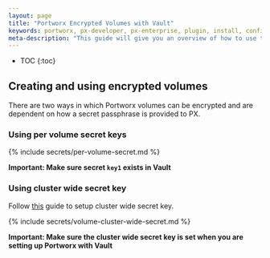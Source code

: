 ```yaml
---
layout: page
title: "Portworx Encrypted Volumes with Vault"
keywords: portworx, px-developer, px-enterprise, plugin, install, configure, container, storage, encryption, vault
meta-description: "This guide will give you an overview of how to use the Encryption feature for Portworx volumes with Vault."
---
```


* TOC
{:toc}

## Creating and using encrypted volumes

There are two ways in which Portworx volumes can be encrypted and are dependent on how a secret passphrase is provided to PX.

### Using per volume secret keys

{% include secrets/per-volume-secret.md %}

__Important: Make sure secret `key1` exists in Vault__

### Using cluster wide secret key

Follow [this](/secrets/portworx-with-vault.html#setting-cluster-wide-secret-key) guide to setup cluster wide secret key.

{% include secrets/volume-cluster-wide-secret.md %}

__Important: Make sure the cluster wide secret key is set when you are setting up Portworx with Vault__
